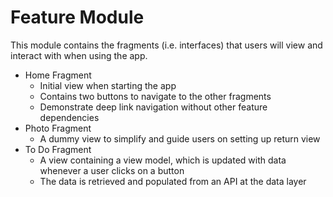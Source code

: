 # Feature Module

This module contains the fragments (i.e. interfaces) that users will view and interact with when using the app.

- Home Fragment
  - Initial view when starting the app
  - Contains two buttons to navigate to the other fragments
  - Demonstrate deep link navigation without other feature dependencies
- Photo Fragment
  - A dummy view to simplify and guide users on setting up return view
- To Do Fragment
  - A view containing a view model, which is updated with data whenever a user clicks on a button
  - The data is retrieved and populated from an API at the data layer